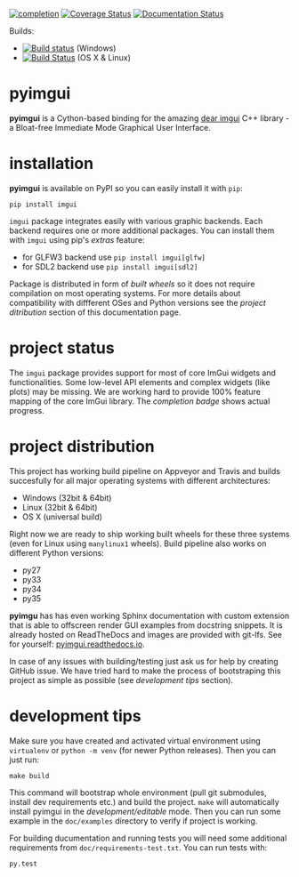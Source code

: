 [![completion](https://img.shields.io/badge/completion-65%25%20%28267%20of%20408%29-blue.svg)](https://github.com/swistakm/pyimgui)
[![Coverage Status](https://coveralls.io/repos/github/swistakm/pyimgui/badge.svg?branch=master)](https://coveralls.io/github/swistakm/pyimgui?branch=master)
[![Documentation Status](https://readthedocs.org/projects/pyimgui/badge/?version=latest)](https://pyimgui.readthedocs.io/en/latest/?badge=latest)

Builds:

* [![Build status](https://ci.appveyor.com/api/projects/status/s7pud6on7dww89iv?svg=true)](https://ci.appveyor.com/project/swistakm/pyimgui) (Windows)
* [![Build Status](https://travis-ci.org/swistakm/pyimgui.svg?branch=master)](https://travis-ci.org/swistakm/pyimgui) (OS X & Linux)


# pyimgui

**pyimgui** is a Cython-based binding for the amazing 
[dear imgui](https://github.com/ocornut/imgui) C++ library - a Bloat-free
Immediate Mode Graphical User Interface.


# installation

**pyimgui** is available on PyPI so you can easily
install it with `pip`:
 
    pip install imgui

`imgui` package integrates easily with various graphic backends. Each backend
requires one or more additional packages. You can install them with `imgui`
using pip's *extras* feature:

* for GLFW3 backend use `pip install imgui[glfw]`
* for SDL2 backend use `pip install imgui[sdl2]`

Package is distributed in form of *built wheels* so it does not require
compilation on most operating systems. For more details about compatibility
with diffferent OSes and Python versions see the *project ditribution*
section of this documentation page.


# project status

The `imgui` package provides support for most of core ImGui widgets and
functionalities. Some low-level API elements and complex widgets (like plots)
may be missing. We are working hard to provide 100% feature mapping of the core
ImGui library. The *completion badge* shows actual progress.


# project distribution

This project has working build pipeline on Appveyor and Travis and builds 
succesfully for all major operating systems with different architectures:

* Windows (32bit & 64bit)
* Linux (32bit & 64bit)
* OS X (universal build)

Right now we are ready to ship working built wheels for these three systems
(even for Linux using `manylinux1` wheels). Build pipeline also works on
different Python versions:

* py27
* py33
* py34
* py35

**pyimgu** has has even working Sphinx documentation with custom extension that
is able to offscreen render GUI examples from docstring snippets. It is already
hosted on ReadTheDocs and images are provided with git-lfs. See for yourself: 
[pyimgui.readthedocs.io](https://pyimgui.readthedocs.io/en/latest/index.html).

In case of any issues with building/testing just ask us for help by creating
GitHub issue. We have tried hard to make the process of bootstraping this
project as simple as possible (see *development tips* section).


# development tips

Make sure you have created and activated virtual environment using `virtualenv`
or `python -m venv` (for newer Python releases). Then you can just run:

    make build
    
This command will bootstrap whole environment (pull git submodules, install 
dev requirements etc.) and build the project. `make` will automatically install
pyimgui in the *development/editable* mode. Then you can run some example in
the `doc/examples` directory to verify if project is working.

For building ducumentation and running tests you will need some additional
requirements from `doc/requirements-test.txt`. You can run tests with:

    py.test

